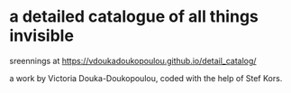 # a detailed catalogue of all things invisible 


sreennings at https://vdoukadoukopoulou.github.io/detail_catalog/


a work by Victoria Douka-Doukopoulou, coded with the help of Stef Kors.